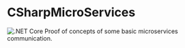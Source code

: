 # CSharpMicroServices
![.NET Core](https://github.com/mano-cz/CSharpMicroServices/workflows/.NET%20Core/badge.svg)
Proof of concepts of some basic microservices communication.
